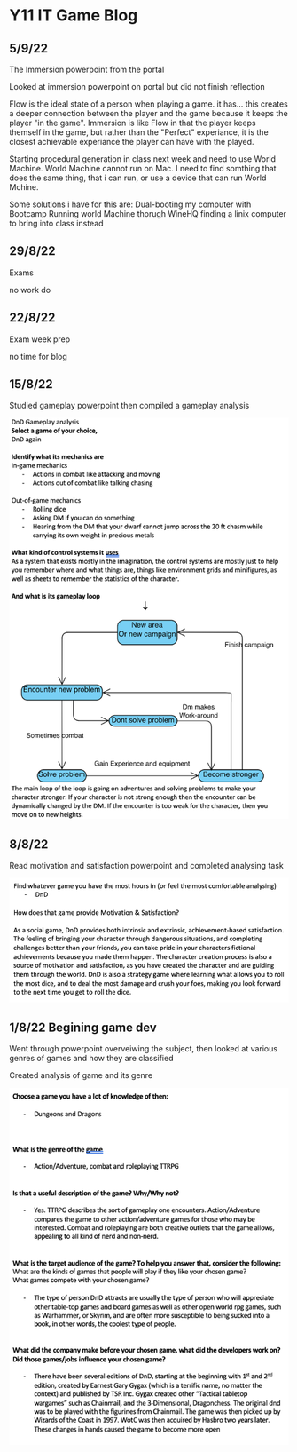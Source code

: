 # Y11 IT Game Blog

## 5/9/22

The Immersion powerpoint from the portal

Looked at immersion powerpoint on portal but did not finish reflection

Flow is the ideal state of a person when playing a game. it has... this creates a deeper connection between the player and the game because it keeps the player "in the game". Immersion is like Flow in that the player keeps themself in the game, but rather than the "Perfect" experiance, it is the closest achievable experiance the player can have with the played.

Starting procedural generation in class next week and need to use World Machine. World Machine cannot run on Mac. I need to find somthing that does the same thing, that i can run, or use a device that can run World Mchine.

Some solutions i have for this are: 
Dual-booting my computer with Bootcamp
Running world Machine thorugh WineHQ
finding a linix computer to bring into class instead



## 29/8/22

Exams

no work do

## 22/8/22

Exam week prep

no time for blog

## 15/8/22

Studied gameplay powerpoint then compiled a gameplay analysis

<img src="./Images/Dnd gameplay analysis.png" title="PWM_Tutorial_2" width="600"/>


## 8/8/22

Read motivation and satisfaction powerpoint and completed analysing task

<img src="./Images/Motivation and satifaction dnd.png" title="PWM_Tutorial_2" width="600"/>


## 1/8/22 Begining game dev

Went through powerpoint overveiwing the subject, then looked at various genres of games and how they are classified

Created analysis of game and its genre

<img src="./Images/Dnd analysis document.png" title="PWM_Tutorial_2" width="600"/>
